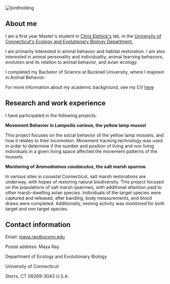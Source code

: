 

![birdholding](https://github.com/mgr017/mgr017.github.io/assets/144354932/2ad906c2-f94c-42be-a218-4ffe7486335b)

## About me

I am a first year Master's student in [Chris Elphick's](https://elphick.lab.uconn.edu) lab, in the [University of Connecticut's Ecology and Evolutionary Biology Department.](https://eeb.uconn.edu)

I am primarily interested in animal behavior and habitat restoration. I am also interested in animal personality and individuality, animal learning behaviors, evolution and its relation to animal behavior, and avian ecology.

I completed my Bachelor of Science at Bucknell University, where I majored in Animal Behavior.

For more information about my academic background, see my CV [here](https://docs.google.com/document/d/1kq4ys5SwwfPQ1A5mnHQzi3dj_LbHAW9_2CwwR07F5UI/edit?usp=sharing)

## Research and work experience

I have participated in the following projects:

**Movement Behavior in *Lampsilis cariosa*, the yellow lamp mussel**

This project focuses on the social behavior of the yellow lamp mussels, and how it relates to their locomotion. Movement tracking technology was used in order to determine if the number and position of living and non living individuals in a given living space affected the movement patterns of the mussels.

**Monitoring of *Ammodramus caudacutus*, the salt marsh sparrow**

In various sites in cooastal Connecticut, salt marsh restorations are underway, with hopes of restoring natural biodiversity. This project focused on the populations of salt marsh sparrows, with additional attention paid to other marsh-dwelling avian species. Individuals of the target species were captured and released, after banding, body measurements, and blood draws were completed. Additionally, nesting activity was monitored for both target and non target species. 

## Contact information

Email: maya.ray@uconn.edu

Postal address: 
   Maya Ray
   
   Department of Ecology and Evolutionary Biology
   
   University of Connecticut
   
   Storrs, CT 06269-3043 U.S.A.



 

